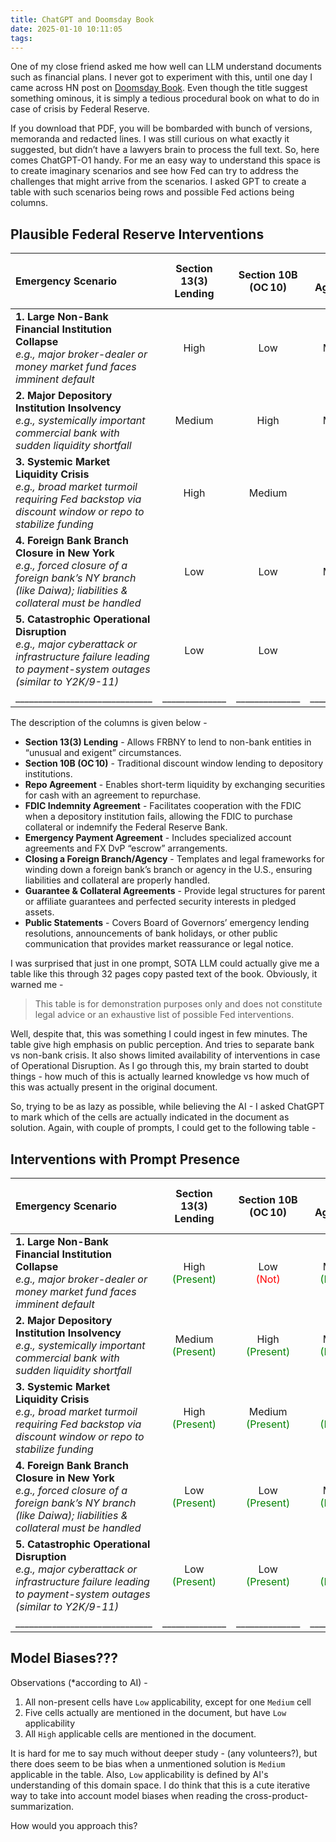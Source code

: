 ```yaml
---
title: ChatGPT and Doomsday Book
date: 2025-01-10 10:11:05
tags:
---
```

<style>
r { color: Red }
o { color: Orange }
g { color: Green }
b { color: Blue}
y { color: Yellow}
</style>

One of my close friend asked me how well can LLM understand documents such as financial plans. I never got to experiment with this, until one day I came across HN post on [Doomsday Book](https://www.crisesnotes.com/content/files/2023/12/NYFRB-2006.--Doomsday-Book--Searchable.pdf). Even though the title suggest something ominous, it is simply a tedious procedural book on what to do in case of crisis by Federal Reserve. 

If you download that PDF, you will be bombarded with bunch of versions, memoranda and redacted lines. I was still curious on what exactly it suggested, but didn’t have a lawyers brain to process the full text. So, here comes ChatGPT-O1 handy. For me an easy way to understand this space is to create imaginary scenarios and see how Fed can try to address the challenges that might arrive from the scenarios. I asked GPT to create a table with such scenarios being rows and possible Fed actions being columns.

## Plausible Federal Reserve Interventions
| **Emergency Scenario**                                                                                                                                                                          | **Section 13(3) Lending** | **Section 10B (OC 10)** | **Repo Agreement**   | **FDIC Indemnity**     | **Emergency Payment Agreement** | **Closing Foreign Branch/Agency Docs** | **Guarantee & Collateral Agreements** | **Public Statements**<br>(Resolutions, Holidays) |
| :-----------------------------------------------------------------------------------------------------------------------------------------------------------------------------------------------| :------------------------:| :----------------------:| :-------------------:| :---------------------:| :---------------------------------------------------------------------:| :-------------------------------------:| :------------------------------------:| :-----------------------------------------------:|
| **1. Large Non-Bank Financial Institution Collapse**<br>*e.g., major broker-dealer or money market fund faces imminent default*                                                                 | High             | Low                | Medium      | Medium            | Medium                                                        | Low                               | High                         | Medium                                  |
| **2. Major Depository Institution Insolvency**<br>*e.g., systemically important commercial bank with sudden liquidity shortfall*                                                                | Medium           | High           | Medium      | High          | Low                                                               | Low                               | Medium                       | Medium                                  |
| **3. Systemic Market Liquidity Crisis**<br>*e.g., broad market turmoil requiring Fed backstop via discount window or repo to stabilize funding*                                                 | High             | Medium         | High        | Medium        | Low                                                               | Low                               | Medium                       | High                                    |
| **4. Foreign Bank Branch Closure in New York**<br>*e.g., forced closure of a foreign bank’s NY branch (like Daiwa); liabilities & collateral must be handled*                                   | Low              | Low            | Medium      | Low               | Medium                                                        | High                          | Medium                       | Medium                                  |
| **5. Catastrophic Operational Disruption**<br>*e.g., major cyberattack or infrastructure failure leading to payment-system outages (similar to Y2K/9-11)*                                       | Low              | Low            | Low         | Low               | High                                                          | Low                               | Low                              | High                                    |
|______________________________ |______________ |______________ |______________ |______________ |______________ |______________ |______________ |______________ |

The description of the columns is given below -
- __Section 13(3) Lending__ - Allows FRBNY to lend to non-bank entities in “unusual and exigent” circumstances.
- __Section 10B (OC 10)__ - Traditional discount window lending to depository institutions.
- __Repo Agreement__ - Enables short-term liquidity by exchanging securities for cash with an agreement to repurchase. 
- __FDIC Indemnity Agreement__ - Facilitates cooperation with the FDIC when a depository institution fails, allowing the FDIC to purchase collateral or indemnify the Federal Reserve Bank.
- __Emergency Payment Agreement__ - Includes specialized account agreements and FX DvP “escrow” arrangements.
- __Closing a Foreign Branch/Agency__ - Templates and legal frameworks for winding down a foreign bank’s branch or agency in the U.S., ensuring liabilities and collateral are properly handled.
- __Guarantee & Collateral Agreements__ - Provide legal structures for parent or affiliate guarantees and perfected security interests in pledged assets.
- __Public Statements__ - Covers Board of Governors’ emergency lending resolutions, announcements of bank holidays, or other public communication that provides market reassurance or legal notice.

I was surprised that just in one prompt, SOTA LLM could actually give me a table like this through 32 pages copy pasted text of the book. Obviously, it warned me -

> This table is for demonstration purposes only and does not constitute legal advice or an exhaustive list of possible Fed interventions.

Well, despite that, this was something I could ingest in few minutes. The table give high emphasis on public perception. And tries to separate bank vs non-bank crisis. It also shows limited availability of interventions in case of Operational Disruption. As I go through this, my brain started to doubt things - how much of this is actually learned knowledge vs how much of this was actually present in the original document. 

So, trying to be as lazy as possible, while believing the AI - I asked ChatGPT to mark which of the cells are actually indicated in the document as solution. Again, with couple of prompts, I could get to the following table -

## Interventions with Prompt Presence
| **Emergency Scenario**                                                                                                                                                                          | **Section 13(3) Lending** | **Section 10B (OC 10)** | **Repo Agreement**   | **FDIC Indemnity**     | **Emergency Payment Agreement** | **Closing Foreign Branch/Agency Docs** | **Guarantee & Collateral Agreements** | **Public Statements**<br>(Resolutions, Holidays) |
|  :----------------------------------------------------------------------------------------------------------------------------------------------------------------------------------------------| :------------------------:| :----------------------:| :-------------------:| :---------------------:| :---------------------------------------------------------------------:| :-------------------------------------:| :------------------------------------:| :-----------------------------------------------:|
| **1. Large Non-Bank Financial Institution Collapse**<br>*e.g., major broker-dealer or money market fund faces imminent default*                                                                 | High <br><g>(Present)            | Low <br><r>(Not)               | Medium <br><g>(Present)     | Medium <br><r>(Not)           | Medium <br><g>(Present)                                                       | Low <br><r>(Not)                              | High <br><g>(Present)                        | Medium <br><g>(Present)                                 |
| **2. Major Depository Institution Insolvency**<br>*e.g., systemically important commercial bank with sudden liquidity shortfall*                                                                | Medium <br><g>(Present)          | High <br><g>(Present)          | Medium <br><g>(Present)     | High <br><g>(Present)         | Low <br><r>(Not)                                                              | Low <br><r>(Not)                              | Medium <br><g>(Present)                      | Medium <br><g>(Present)                                 |
| **3. Systemic Market Liquidity Crisis**<br>*e.g., broad market turmoil requiring Fed backstop via discount window or repo to stabilize funding*                                                 | High <br><g>(Present)            | Medium <br><g>(Present)        | High <br><g>(Present)       | Medium <br><g>(Present)       | Low <br><r>(Not)                                                              | Low <br><r>(Not)                              | Medium <br><g>(Present)                      | High <br><g>(Present)                                   |
| **4. Foreign Bank Branch Closure in New York**<br>*e.g., forced closure of a foreign bank’s NY branch (like Daiwa); liabilities & collateral must be handled*                                   | Low <br><g>(Present)             | Low <br><g>(Present)           | Medium <br><g>(Present)     | Low <br><r>(Not)              | Medium <br><g>(Present)                                                       | High <br><g>(Present)                         | Medium <br><g>(Present)                      | Medium <br><g>(Present)                                 |
| **5. Catastrophic Operational Disruption**<br>*e.g., major cyberattack or infrastructure failure leading to payment-system outages (similar to Y2K/9-11)*                                       | Low <br><g>(Present)             | Low <br><g>(Present)           | Low <br><g>(Present)        | Low <br><r>(Not)              | High <br><g>(Present)                                                         | Low <br><r>(Not)                              | Low <br><r>(Not)                             | High <br><g>(Present)                                   |
|______________________________ |______________ |______________ |______________ |______________ |______________ |______________ |______________ |______________ |

## Model Biases???

Observations (*according to AI) - 
1. All non-present cells have `Low` applicability, except for one `Medium` cell
2. Five cells actually are mentioned in the document, but have `Low` applicability
3. All `High` applicable cells are mentioned in the document.

It is hard for me to say much without deeper study - (any volunteers?), but there does seem to be bias when a unmentioned solution is `Medium` applicable in the table. Also, `Low` applicability is defined by AI's understanding of this domain space. I do think that this is a cute iterative way to take into account model biases when reading the cross-product-summarization.

How would you approach this?
